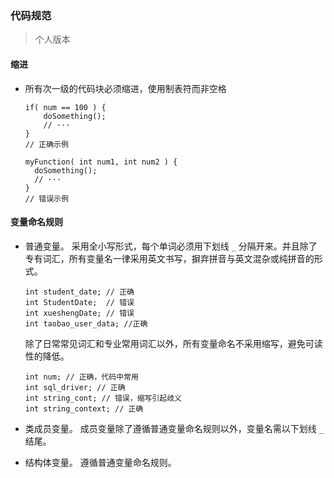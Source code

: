 ### 代码规范
> 个人版本

#### 缩进

- 所有次一级的代码块必须缩进，使用制表符而非空格
  ```
  if( num == 100 ) {
      doSomething();
      // ···
  }
  // 正确示例

  myFunction( int num1, int num2 ) {
    doSomething();
    // ···
  }
  // 错误示例
  ```
#### 变量命名规则
- 普通变量。
  采用全小写形式，每个单词必须用下划线 `_` 分隔开来。并且除了专有词汇，所有变量名一律采用英文书写，摒弃拼音与英文混杂或纯拼音的形式。
  ```
  int student_date; // 正确
  int StudentDate;  // 错误
  int xueshengDate; // 错误
  int taobao_user_data; //正确
  ```
  除了日常常见词汇和专业常用词汇以外，所有变量命名不采用缩写，避免可读性的降低。
  ```
  int num; // 正确，代码中常用
  int sql_driver; // 正确
  int string_cont; // 错误，缩写引起歧义
  int string_context; // 正确
  ```
- 类成员变量。
  成员变量除了遵循普通变量命名规则以外，变量名需以下划线 `_` 结尾。

- 结构体变量。
  遵循普通变量命名规则。